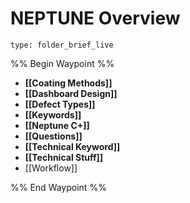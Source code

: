 # NEPTUNE Overview
 
```ccard
type: folder_brief_live
```
 
%% Begin Waypoint %%
- **[[Coating Methods]]**
- **[[Dashboard Design]]**
- **[[Defect Types]]**
- **[[Keywords]]**
- **[[Neptune C+]]**
- **[[Questions]]**
- **[[Technical Keyword]]**
- **[[Technical Stuff]]**
- [[Workflow]]

%% End Waypoint %%